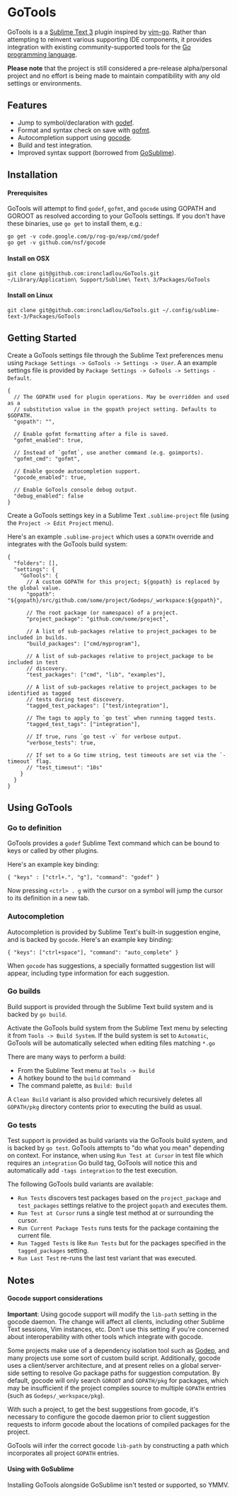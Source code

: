 # GoTools

GoTools is a a [Sublime Text 3](http://www.sublimetext.com) plugin inspired by [vim-go](https://github.com/fatih/vim-go). Rather than attempting to reinvent various supporting IDE components, it provides integration with existing community-supported tools for the [Go programming language](http://www.golang.org).

**Please note** that the project is still considered a pre-release alpha/personal project and no effort is being made to maintain compatibility with any old settings or environments.

## Features

* Jump to symbol/declaration with [godef](http://godoc.org/code.google.com/p/rog-go/exp/cmd/godef).
* Format and syntax check on save with [gofmt](https://golang.org/cmd/gofmt/).
* Autocompletion support using [gocode](https://github.com/nsf/gocode).
* Build and test integration.
* Improved syntax support (borrowed from [GoSublime](https://github.com/DisposaBoy/GoSublime)).

## Installation

#### Prerequisites

GoTools will attempt to find `godef`, `gofmt`, and `gocode` using GOPATH and GOROOT as resolved according to your GoTools settings. If you don't have these binaries, use `go get` to install them, e.g.:

    go get -v code.google.com/p/rog-go/exp/cmd/godef
    go get -v github.com/nsf/gocode

#### Install on OSX

    git clone git@github.com:ironcladlou/GoTools.git ~/Library/Application\ Support/Sublime\ Text\ 3/Packages/GoTools

#### Install on Linux

    git clone git@github.com:ironcladlou/GoTools.git ~/.config/sublime-text-3/Packages/GoTools

## Getting Started

Create a GoTools settings file through the Sublime Text preferences menu using `Package Settings -> GoTools -> Settings -> User`. A an example settings file is provided by `Package Settings -> GoTools -> Settings - Default`.

```
{
  // The GOPATH used for plugin operations. May be overridden and used as a
  // substitution value in the gopath project setting. Defaults to $GOPATH.
  "gopath": "",

  // Enable gofmt formatting after a file is saved.
  "gofmt_enabled": true,

  // Instead of `gofmt`, use another command (e.g. goimports).
  "gofmt_cmd": "gofmt",

  // Enable gocode autocompletion support.
  "gocode_enabled": true,

  // Enable GoTools console debug output.
  "debug_enabled": false
}

```

Create a GoTools settings key in a Sublime Text `.sublime-project` file (using the `Project -> Edit Project` menu).

Here's an example `.sublime-project` which uses a `GOPATH` override and integrates with the GoTools build system:

```
{
  "folders": [],
  "settings": {
    "GoTools": {
      // A custom GOPATH for this project; ${gopath} is replaced by the global value.
      "gopath": "${gopath}/src/github.com/some/project/Godeps/_workspace:${gopath}",

      // The root package (or namespace) of a project.
      "project_package": "github.com/some/project",

      // A list of sub-packages relative to project_packages to be included in builds.
      "build_packages": ["cmd/myprogram"],

      // A list of sub-packages relative to project_package to be included in test
      // discovery.
      "test_packages": ["cmd", "lib", "examples"],

      // A list of sub-packages relative to project_packages to be identified as tagged
      // tests during test discovery.
      "tagged_test_packages": ["test/integration"],

      // The tags to apply to `go test` when running tagged tests.
      "tagged_test_tags": ["integration"],

      // If true, runs `go test -v` for verbose output.
      "verbose_tests": true,

      // If set to a Go time string, test timeouts are set via the `-timeout` flag.
      // "test_timeout": "10s"
    }
  }
}
```

## Using GoTools

### Go to definition

GoTools provides a `godef` Sublime Text command which can be bound to keys or called by other plugins.

Here's an example key binding:

    { "keys" : ["ctrl+.", "g"], "command": "godef" }

Now pressing `<ctrl> . g` with the cursor on a symbol will jump the cursor to its definition in a new tab.

### Autocompletion

Autocompletion is provided by Sublime Text's built-in suggestion engine, and is backed by `gocode`. Here's an example key binding:

    { "keys": ["ctrl+space"], "command": "auto_complete" }

When `gocode` has suggestions, a specially formatted suggestion list will appear, including type information for each suggestion.

### Go builds

Build support is provided through the Sublime Text build system and is backed by `go build`.

Activate the GoTools build system from the Sublime Text menu by selecting it from `Tools -> Build System`. If the build system is set to `Automatic`, GoTools will be automatically selected when editing files matching `*.go`

There are many ways to perform a build:
 
  * From the Sublime Text menu at `Tools -> Build`
  * A hotkey bound to the `build` command
  * The command palette, as `Build: Build`

A `Clean Build` variant is also provided which recursively deletes all `GOPATH/pkg` directory contents prior to executing the build as usual.

### Go tests

Test support is provided as build variants via the GoTools build system, and is backed by `go test`. GoTools attempts to "do what you mean" depending on context. For instance, when using `Run Test at Cursor` in test file which requires an `integration` Go build tag, GoTools will notice this and automatically add `-tags integration` to the test execution.

The following GoTools build variants are available:

  * `Run Tests` discovers test packages based on the `project_package` and `test_packages` settings relative to the project `gopath` and executes them.
  * `Run Test at Cursor` runs a single test method at or surrounding the cursor.
  * `Run Current Package Tests` runs tests for the package containing the current file.
  * `Run Tagged Tests` is like `Run Tests` but for the packages specified in the `tagged_packages` setting.
  * `Run Last Test` re-runs the last test variant that was executed.

## Notes

#### Gocode support considerations

**Important**: Using gocode support will modify the `lib-path` setting in the gocode daemon. The change will affect all clients, including other Sublime Text sessions, Vim instances, etc. Don't use this setting if you're concerned about interoperability with other tools which integrate with gocode.

Some projects make use of a dependency isolation tool such as [Godep](https://github.com/tools/godep), and many projects use some sort of custom build script. Additionally, gocode uses a client/server architecture, and at present relies on a global server-side setting to resolve Go package paths for suggestion computation. By default, gocode will only search `GOROOT` and `GOPATH/pkg` for packages, which may be insufficient if the project compiles source to multiple `GOPATH` entries (such as `Godeps/_workspace/pkg`).

With such a project, to get the best suggestions from gocode, it's necessary to configure the gocode daemon prior to client suggestion requests to inform gocode about the locations of compiled packages for the project.

GoTools will infer the correct gocode `lib-path` by constructing a path which incorporates all project `GOPATH` entries.

#### Using with GoSublime

Installing GoTools alongside GoSublime isn't tested or supported, so YMMV.
